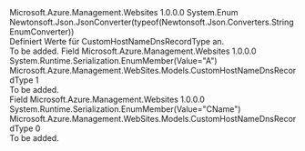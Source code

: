 <Type Name="CustomHostNameDnsRecordType" FullName="Microsoft.Azure.Management.WebSites.Models.CustomHostNameDnsRecordType">
  <TypeSignature Language="C#" Value="public enum CustomHostNameDnsRecordType" />
  <TypeSignature Language="ILAsm" Value=".class public auto ansi sealed CustomHostNameDnsRecordType extends System.Enum" />
  <TypeSignature Language="DocId" Value="T:Microsoft.Azure.Management.WebSites.Models.CustomHostNameDnsRecordType" />
  <TypeSignature Language="VB.NET" Value="Public Enum CustomHostNameDnsRecordType" />
  <TypeSignature Language="F#" Value="type CustomHostNameDnsRecordType = " />
  <AssemblyInfo>
    <AssemblyName>Microsoft.Azure.Management.Websites</AssemblyName>
    <AssemblyVersion>1.0.0.0</AssemblyVersion>
  </AssemblyInfo>
  <Base>
    <BaseTypeName>System.Enum</BaseTypeName>
  </Base>
  <Attributes>
    <Attribute>
      <AttributeName>Newtonsoft.Json.JsonConverter(typeof(Newtonsoft.Json.Converters.StringEnumConverter))</AttributeName>
    </Attribute>
  </Attributes>
  <Docs>
    <summary>
            Definiert Werte für CustomHostNameDnsRecordType an.
            </summary>
    <remarks>To be added.</remarks>
  </Docs>
  <Members>
    <Member MemberName="A">
      <MemberSignature Language="C#" Value="A" />
      <MemberSignature Language="ILAsm" Value=".field public static literal valuetype Microsoft.Azure.Management.WebSites.Models.CustomHostNameDnsRecordType A = int32(1)" />
      <MemberSignature Language="DocId" Value="F:Microsoft.Azure.Management.WebSites.Models.CustomHostNameDnsRecordType.A" />
      <MemberSignature Language="VB.NET" Value="A" />
      <MemberSignature Language="F#" Value="A = 1" Usage="Microsoft.Azure.Management.WebSites.Models.CustomHostNameDnsRecordType.A" />
      <MemberType>Field</MemberType>
      <AssemblyInfo>
        <AssemblyName>Microsoft.Azure.Management.Websites</AssemblyName>
        <AssemblyVersion>1.0.0.0</AssemblyVersion>
      </AssemblyInfo>
      <Attributes>
        <Attribute>
          <AttributeName>System.Runtime.Serialization.EnumMember(Value="A")</AttributeName>
        </Attribute>
      </Attributes>
      <ReturnValue>
        <ReturnType>Microsoft.Azure.Management.WebSites.Models.CustomHostNameDnsRecordType</ReturnType>
      </ReturnValue>
      <MemberValue>1</MemberValue>
      <Docs>
        <summary>To be added.</summary>
      </Docs>
    </Member>
    <Member MemberName="CName">
      <MemberSignature Language="C#" Value="CName" />
      <MemberSignature Language="ILAsm" Value=".field public static literal valuetype Microsoft.Azure.Management.WebSites.Models.CustomHostNameDnsRecordType CName = int32(0)" />
      <MemberSignature Language="DocId" Value="F:Microsoft.Azure.Management.WebSites.Models.CustomHostNameDnsRecordType.CName" />
      <MemberSignature Language="VB.NET" Value="CName" />
      <MemberSignature Language="F#" Value="CName = 0" Usage="Microsoft.Azure.Management.WebSites.Models.CustomHostNameDnsRecordType.CName" />
      <MemberType>Field</MemberType>
      <AssemblyInfo>
        <AssemblyName>Microsoft.Azure.Management.Websites</AssemblyName>
        <AssemblyVersion>1.0.0.0</AssemblyVersion>
      </AssemblyInfo>
      <Attributes>
        <Attribute>
          <AttributeName>System.Runtime.Serialization.EnumMember(Value="CName")</AttributeName>
        </Attribute>
      </Attributes>
      <ReturnValue>
        <ReturnType>Microsoft.Azure.Management.WebSites.Models.CustomHostNameDnsRecordType</ReturnType>
      </ReturnValue>
      <MemberValue>0</MemberValue>
      <Docs>
        <summary>To be added.</summary>
      </Docs>
    </Member>
  </Members>
</Type>